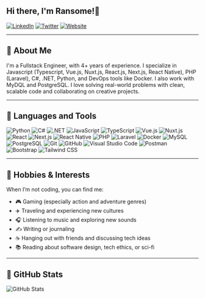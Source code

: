 ## Hi there, I'm Ransome!👋

[![LinkedIn](https://img.shields.io/badge/LinkedIn-blue?logo=linkedin&logoColor=white)](https://www.linkedin.com/in/ransome-enechukwu/)
[![Twitter](https://img.shields.io/badge/Twitter-1DA1F2?logo=twitter&logoColor=white)](https://twitter.com/somerc_)
[![Website](https://img.shields.io/badge/Portfolio-000000?logo=google-chrome&logoColor=white)](https://arthurransome.github.io)

---

## 🚀 About Me

I'm a Fullstack Engineer, with 4+ years of experience. I specialize in Javascript (Typescript, Vue.js, Nuxt.js, React.js, Next.js, React Native), PHP (Laravel), C#, .NET, Python, and DevOps tools like Docker. I also work with MyDQL and PostgreSQL.
I love solving real-world problems with clean, scalable code and collaborating on creative projects.  

---

## 🚀 Languages and Tools

![Python](https://img.shields.io/badge/Python-3670A0?logo=python&logoColor=white)
![C#](https://img.shields.io/badge/C%23-239120?logo=c-sharp&logoColor=white)
![.NET](https://img.shields.io/badge/.NET-512BD4?logo=dotnet&logoColor=white)
![JavaScript](https://img.shields.io/badge/JavaScript-F7DF1E?logo=javascript&logoColor=black)
![TypeScript](https://img.shields.io/badge/TypeScript-3178C6?logo=typescript&logoColor=white)
![Vue.js](https://img.shields.io/badge/Vue.js-4FC08D?logo=vue.js&logoColor=white)
![Nuxt.js](https://img.shields.io/badge/Nuxt.js-00C58E?logo=nuxt.js&logoColor=white)
![React](https://img.shields.io/badge/React-20232A?logo=react&logoColor=61DAFB)
![Next.js](https://img.shields.io/badge/Next.js-000000?logo=next.js&logoColor=white)
![React Native](https://img.shields.io/badge/React_Native-20232A?logo=react&logoColor=61DAFB)
![PHP](https://img.shields.io/badge/PHP-777BB4?logo=php&logoColor=white)
![Laravel](https://img.shields.io/badge/Laravel-FF2D20?logo=laravel&logoColor=white)
![Docker](https://img.shields.io/badge/Docker-2496ED?logo=docker&logoColor=white)
![MySQL](https://img.shields.io/badge/MySQL-4479A1?logo=mysql&logoColor=white)
![PostgreSQL](https://img.shields.io/badge/PostgreSQL-336791?logo=postgresql&logoColor=white)
![Git](https://img.shields.io/badge/Git-F05032?logo=git&logoColor=white)
![GitHub](https://img.shields.io/badge/GitHub-181717?logo=github&logoColor=white)
![Visual Studio Code](https://img.shields.io/badge/VS_Code-007ACC?logo=visual-studio-code&logoColor=white)
![Postman](https://img.shields.io/badge/Postman-FF6C37?logo=postman&logoColor=white)
![Bootstrap](https://img.shields.io/badge/Bootstrap-7952B3?logo=bootstrap&logoColor=white)
![Tailwind CSS](https://img.shields.io/badge/Tailwind_CSS-06B6D4?logo=tailwind-css&logoColor=white)


---

## 🎯 Hobbies & Interests

When I’m not coding, you can find me:

- 🎮 Gaming (especially action and adventure genres)
- ✈️ Traveling and experiencing new cultures
- 🎧 Listening to music and exploring new sounds
- ✍️ Writing or journaling
- ☕ Hanging out with friends and discussing tech ideas
- 📚 Reading about software design, tech ethics, or sci-fi


---

## 🧠 GitHub Stats

![GitHub Stats](https://github-readme-stats.vercel.app/api?username=arthurransome&show_icons=true&hide=issues&theme=radical)

<!--
**Arthurransome/Arthurransome** is a ✨ _special_ ✨ repository because its `README.md` (this file) appears on your GitHub profile.

Here are some ideas to get you started:

- 🔭 I’m currently working on ...
- 🌱 I’m currently learning ...
- 👯 I’m looking to collaborate on ...
- 🤔 I’m looking for help with ...
- 💬 Ask me about ...
- 📫 How to reach me: ...
- 😄 Pronouns: ...
- ⚡ Fun fact: ...
-->
